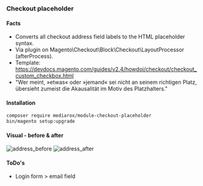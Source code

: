 ### Checkout placeholder
#### Facts
* Converts all checkout address field labels to the HTML placeholder syntax.
* Via plugin on Magento\Checkout\Block\Checkout\LayoutProcessor (afterProcess). 
* Template: https://devdocs.magento.com/guides/v2.4/howdoi/checkout/checkout_custom_checkbox.html
* "Wer meint, »etwas« oder »jemand« sei nicht an seinem richtigen Platz, übersieht zumeist die Akausalität im Motiv des Platzhalters."

#### Installation
```bash
composer require mediarox/module-checkout-placeholder
bin/magento setup:upgrade
```

#### Visual - before & after

![address_before](https://user-images.githubusercontent.com/32567473/134806142-3cc1e49b-2d29-49f6-afef-217fe09a9bef.png)
![address_after](https://user-images.githubusercontent.com/32567473/134806182-049a500f-33fb-4c9c-91db-1fcb34764b3f.png)

#### ToDo's

* Login form > email field
